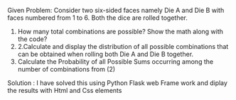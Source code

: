 
Given Problem:
Consider two six-sided faces namely Die A and Die B with faces numbered from 1 to 6. Both the dice are rolled together.
1.	How many total combinations are possible? Show the math along with the code?
2.	2.Calculate and display the distribution of all possible combinations that can be obtained when rolling both Die A and Die B together.
3.	Calculate the Probability of all Possible Sums occurring among the number of combinations from (2)


Solution :
I have solved this using Python Flask web Frame work and diplay the results with Html and Css elements

